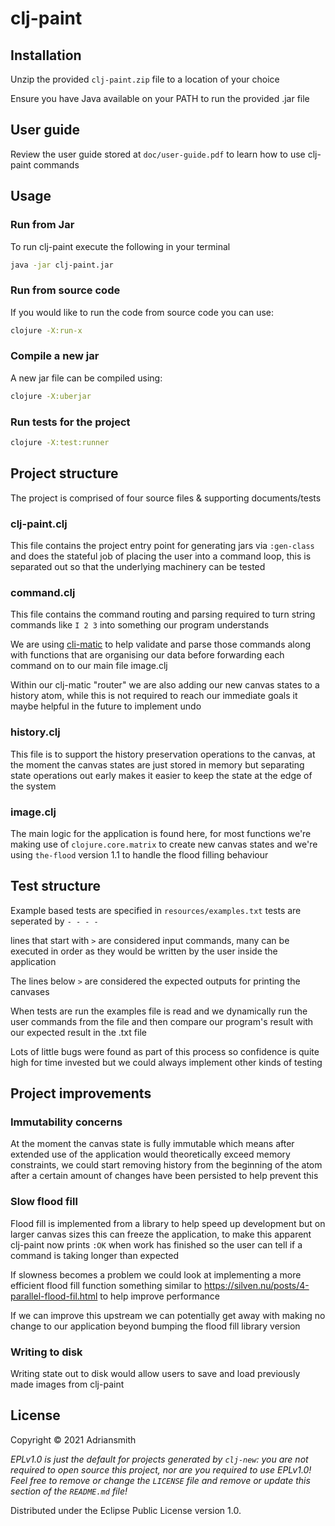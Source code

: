 # clj-paint



## Installation

Unzip the provided `clj-paint.zip` file to a location of your choice 

Ensure you have Java available on your PATH to run the provided .jar file

###  

## User guide

Review the user guide stored at `doc/user-guide.pdf` to learn how to use clj-paint commands



## Usage



### Run from Jar

To run clj-paint execute the following in your terminal

```bash
java -jar clj-paint.jar
```



### Run from source code

If you would like to run the code from source code you can use:

```bash
clojure -X:run-x
```



### Compile a new jar

A new jar file can be compiled using:

```bash
clojure -X:uberjar
```



### Run tests for the project

```bash
clojure -X:test:runner
```



## Project structure

The project is comprised of four source files & supporting documents/tests



### clj-paint.clj

This file contains the project entry point for generating jars via `:gen-class` and does the stateful job of placing the user into a command loop, this is separated out so that the underlying machinery can be tested



### command.clj

This file contains the command routing and parsing required to turn string commands like `I 2 3` into something our program understands 

We are using [cli-matic](https://github.com/l3nz/cli-matic) to help validate and parse those commands along with functions that are organising our data before forwarding each command on to our main file image.clj

Within our clj-matic "router" we are also adding our new canvas states to a history atom, while this is not required to reach our immediate goals it maybe helpful in the future to implement undo



### history.clj

This file is to support the history preservation operations to the canvas, at the moment the canvas states are just stored in memory but separating state operations out early makes it easier to keep the state at the edge of the system



### image.clj

The main logic for the application is found here, for most functions we're making use of `clojure.core.matrix` to create new canvas states and we're using `the-flood` version 1.1 to handle the flood filling behaviour



## Test structure



Example based tests are specified in `resources/examples.txt` tests are seperated by `- - - -` 

lines that start with `>` are considered input commands, many can be executed in order as they would be written by the user inside the application  

The lines below `>` are considered the expected outputs for printing the canvases

When tests are run the examples file is read and we dynamically run the user commands from the file and then compare our program's result with our expected result in the .txt file

Lots of little bugs were found as part of this process so confidence is quite high for time invested but we could always implement other kinds of testing



## Project improvements



### Immutability concerns

At the moment the canvas state is fully immutable which means after extended use of the application would theoretically exceed memory constraints, we could start removing history from the beginning of the atom after a certain amount of changes have been persisted to help prevent this



### Slow flood fill

Flood fill is implemented from a library to help speed up development but on larger canvas sizes this can freeze the application, to make this apparent clj-paint now prints `:OK` when work has finished so the user can tell if a command is taking longer than expected

If slowness becomes a problem we could look at implementing a more efficient flood fill function something similar to https://silven.nu/posts/4-parallel-flood-fil.html to help improve performance

If we can improve this upstream we can potentially get away with making no change to our application beyond bumping the flood fill library version



### Writing to disk

Writing state out to disk would allow users to save and load previously made images from clj-paint



## License

Copyright © 2021 Adriansmith

_EPLv1.0 is just the default for projects generated by `clj-new`: you are not_
_required to open source this project, nor are you required to use EPLv1.0!_
_Feel free to remove or change the `LICENSE` file and remove or update this_
_section of the `README.md` file!_

Distributed under the Eclipse Public License version 1.0.


